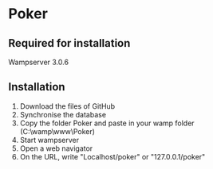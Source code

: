 # Poker

## Required for installation
Wampserver 3.0.6

## Installation
1. Download the files of GitHub
2. Synchronise the database
3. Copy the folder Poker and paste in your wamp folder (C:\wamp\www\Poker)
4. Start wampserver 
5. Open a web navigator
6. On the URL, write "Localhost/poker" or "127.0.0.1/poker"
